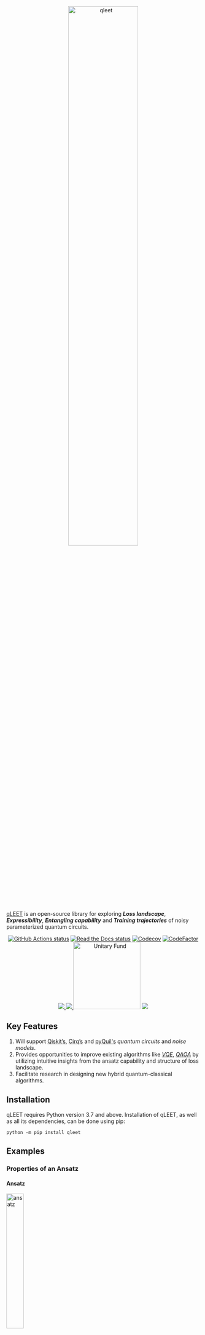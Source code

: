 <p align="center">
  <a href="https://qleet.readthedocs.io/">
    <img src="https://raw.githubusercontent.com/QLemma/qleet/master/images/logo-qleet.png" alt="qleet" width=60%/>
  </a>
</p>

<a href="https://qleet.readthedocs.io/en/latest/">qLEET</a> is an open-source library for exploring ***Loss landscape***, ***Expressibility***, ***Entangling capability*** and ***Training trajectories*** of noisy parameterized quantum circuits.

<p align="center">
  <!-- Continious Integration -->
  <a href="https://github.com/QLemma/qleet/actions?query=workflow%3A%22Continuous+Integration%22"><img alt="GitHub Actions status" src="https://img.shields.io/github/workflow/status/QLemma/qleet/Continuous%20Integration/master?logo=github&style=flat-square"></a>
  <!-- Read the Docs status -->
  <a href="https://qleet.readthedocs.io/en/latest/"><img alt="Read the Docs status" src="https://img.shields.io/readthedocs/qleet?style=flat-square"></a>
  <!-- Codecov -->
  <a href="https://app.codecov.io/gh/QLemma/qleet"><img src="https://img.shields.io/codecov/c/github/QLemma/qleet?style=flat-square" alt="Codecov"/></a>
  <!-- Codefactor -->
  <a href="https://www.codefactor.io/repository/github/qlemma/qleet"><img src="https://www.codefactor.io/repository/github/qlemma/qleet/badge?style=flat-square" alt="CodeFactor" />   </a>
  <!-- PyPI -->
  <a href="https://pypi.org/project/qLEET/">
    <img src="https://img.shields.io/pypi/v/qleet.svg?style=flat-square" />
  </a>
  <!-- DOI -->
  <a href="https://doi.org/10.5281/zenodo.5650581">
    <img src="https://img.shields.io/badge/doi-10.5281/zenodo.5650581-blue.svg?style=flat-square"/>
  </a>
  <!-- UnitaryFund Support -->
  <a href="http://unitary.fund"><img alt="Unitary Fund" src="https://img.shields.io/badge/Supported%20By-UNITARY%20FUND-brightgreen.svg?style=for-the-badge" width=175></a>
  <!-- License -->
  <a href="https://www.apache.org/licenses/LICENSE-2.0">
    <img src="https://img.shields.io/github/license/QLemma/qleet?style=flat-square" />
  </a>
</p>


## Key Features

1. Will support [Qiskit’s](https://qiskit.org/), [Cirq’s](https://quantumai.google/cirq) and [pyQuil's](https://github.com/rigetti/pyquil) *quantum circuits* and *noise models*.
2. Provides opportunities to improve existing algorithms like *[VQE](https://www.nature.com/articles/ncomms5213)*, *[QAOA](https://arxiv.org/abs/1411.4028)* by utilizing intuitive insights from the ansatz capability and structure of loss landscape.
3. Facilitate research in designing new hybrid quantum-classical algorithms.


## Installation

qLEET requires Python version 3.7 and above. Installation of qLEET, as well as all its dependencies, can be done using pip:

```console
python -m pip install qleet
```

## Examples

### Properties of an Ansatz

#### Ansatz

<img src="https://raw.githubusercontent.com/QLemma/qleet/master/images/ansatz.png" alt="ansatz" width=30% />

#### Expressibility and Entanglement Spectrum

<p float="left">
<img src="https://raw.githubusercontent.com/QLemma/qleet/master/images/expressibility.gif" alt="Expressibility" width=48% />

<img src="https://raw.githubusercontent.com/QLemma/qleet/master/images/entanglement-spectrum.gif" alt="Entanglement Spectrum" width=48% />
</p>

### Solving MAX-CUT using QAOA 

#### Problem Graph

<img src="https://raw.githubusercontent.com/QLemma/qleet/master/images/graph.png" alt="Graph" width=45% />

#### Loss Landscape and Training Trajectories

<p float="left">
<img src="https://raw.githubusercontent.com/QLemma/qleet/master/images/losslandscape.gif" alt="losslandscape" width=48% />

<img src="https://raw.githubusercontent.com/QLemma/qleet/master/images/trainingpath.gif" alt="trainingpath" width=48% />
</p>

## Contributing to qLEET

We love your input! We want to make contributing to this project as easy and transparent as possible, whether it's:

- Reporting a bug
- Submitting a fix
- Proposing new features

Feel free to open an issue on this repository or add a pull request to submit your contribution. Adding test cases for any contributions is a requirement for any pull request to be merged

## Financial Support

This project has been supported by [Unitary Fund](https://unitary.fund/).

## License

qLEET is **free** and **open source**, released under the Apache License, Version 2.0.

## References

1. [Expressibility and Entangling Capability of Parameterized Quantum Circuits for Hybrid Quantum‐Classical Algorithms](https://onlinelibrary.wiley.com/doi/abs/10.1002/qute.201900070), Sim, S., Johnson, P. D., & Aspuru‐Guzik, A. Advanced Quantum Technologies, 2(12), 1900070. Wiley. (2019)
2. [Visualizing the Loss Landscape of Neural Nets](https://arxiv.org/abs/1712.09913), Hao Li, Zheng Xu, Gavin Taylor, Christoph Studer, Tom Goldstein, NIPS 2018, arXiv:1712.09913 [cs.LG] (2018)
